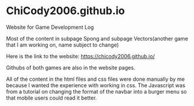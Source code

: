 # ChiCody2006.github.io

Website for Game Development Log

Most of the content in subpage Spong and subpage Vectors(another game that I am working on, name subject to change)

Here is the link to the website: https://chicody2006.github.io/

Githubs of both games are also in the website pages.

All of the content in the html files and css files were done manually by me because I wanted the experience with working in css.
The Javascript was from a tutorial on changing the format of the navbar into a burger menu so that mobile users could read it better. 
